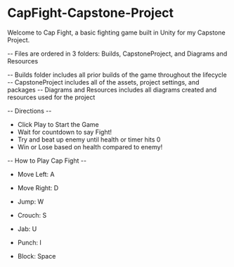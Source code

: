 # CapFight-Capstone-Project

Welcome to Cap Fight, a basic fighting game built in Unity for my Capstone Project. 

-- Files are ordered in 3 folders: Builds, CapstoneProject, and Diagrams and Resources

-- Builds folder includes all prior builds of the game throughout the lifecycle
-- CapstoneProject includes all of the assets, project settings, and packages
-- Diagrams and Resources includes all diagrams created and resources used for the project


-- Directions --
- Click Play to Start the Game
- Wait for countdown to say Fight!
- Try and beat up enemy until health or timer hits 0
- Win or Lose based on health compared to enemy!


-- How to Play Cap Fight --
- Move Left: A
- Move Right: D
- Jump: W
- Crouch: S

- Jab: U
- Punch: I

- Block: Space
